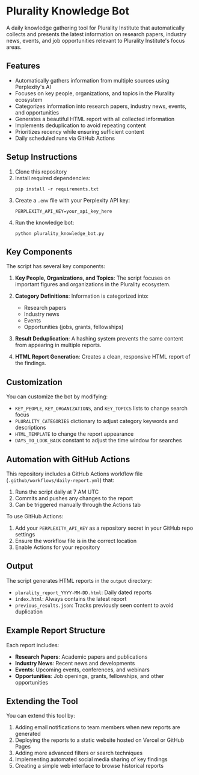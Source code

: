 # Plurality Knowledge Bot

A daily knowledge gathering tool for Plurality Institute that automatically collects and presents the latest information on research papers, industry news, events, and job opportunities relevant to Plurality Institute's focus areas.

## Features

- Automatically gathers information from multiple sources using Perplexity's AI
- Focuses on key people, organizations, and topics in the Plurality ecosystem
- Categorizes information into research papers, industry news, events, and opportunities
- Generates a beautiful HTML report with all collected information
- Implements deduplication to avoid repeating content
- Prioritizes recency while ensuring sufficient content
- Daily scheduled runs via GitHub Actions

## Setup Instructions

1. Clone this repository
2. Install required dependencies:
   ```
   pip install -r requirements.txt
   ```
3. Create a `.env` file with your Perplexity API key:
   ```
   PERPLEXITY_API_KEY=your_api_key_here
   ```
4. Run the knowledge bot:
   ```
   python plurality_knowledge_bot.py
   ```

## Key Components

The script has several key components:

1. **Key People, Organizations, and Topics**: The script focuses on important figures and organizations in the Plurality ecosystem.

2. **Category Definitions**: Information is categorized into:
   - Research papers
   - Industry news
   - Events
   - Opportunities (jobs, grants, fellowships)

3. **Result Deduplication**: A hashing system prevents the same content from appearing in multiple reports.

4. **HTML Report Generation**: Creates a clean, responsive HTML report of the findings.

## Customization

You can customize the bot by modifying:

- `KEY_PEOPLE`, `KEY_ORGANIZATIONS`, and `KEY_TOPICS` lists to change search focus
- `PLURALITY_CATEGORIES` dictionary to adjust category keywords and descriptions  
- `HTML_TEMPLATE` to change the report appearance
- `DAYS_TO_LOOK_BACK` constant to adjust the time window for searches

## Automation with GitHub Actions

This repository includes a GitHub Actions workflow file (`.github/workflows/daily-report.yml`) that:

1. Runs the script daily at 7 AM UTC
2. Commits and pushes any changes to the report
3. Can be triggered manually through the Actions tab

To use GitHub Actions:

1. Add your `PERPLEXITY_API_KEY` as a repository secret in your GitHub repo settings
2. Ensure the workflow file is in the correct location
3. Enable Actions for your repository

## Output

The script generates HTML reports in the `output` directory:

- `plurality_report_YYYY-MM-DD.html`: Daily dated reports
- `index.html`: Always contains the latest report
- `previous_results.json`: Tracks previously seen content to avoid duplication

## Example Report Structure

Each report includes:

- **Research Papers**: Academic papers and publications
- **Industry News**: Recent news and developments
- **Events**: Upcoming events, conferences, and webinars
- **Opportunities**: Job openings, grants, fellowships, and other opportunities

## Extending the Tool

You can extend this tool by:

1. Adding email notifications to team members when new reports are generated
2. Deploying the reports to a static website hosted on Vercel or GitHub Pages
3. Adding more advanced filters or search techniques
4. Implementing automated social media sharing of key findings
5. Creating a simple web interface to browse historical reports